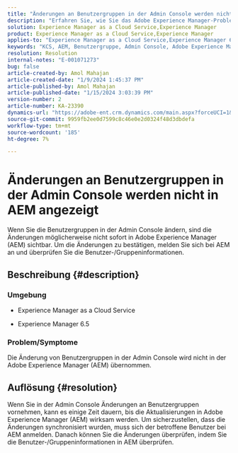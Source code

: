 ```yaml
---
title: "Änderungen an Benutzergruppen in der Admin Console werden nicht in AEM angezeigt."
description: "Erfahren Sie, wie Sie das Adobe Experience Manager-Problem beheben können, bei dem die Benutzergruppenänderungen in der Admin Console nicht in AEM übernommen werden. Überprüfen Sie die Benutzer-/Gruppeninformationen."
solution: Experience Manager as a Cloud Service,Experience Manager
product: Experience Manager as a Cloud Service,Experience Manager
applies-to: "Experience Manager as a Cloud Service,Experience Manager 6.5"
keywords: "KCS, AEM, Benutzergruppe, Admin Console, Adobe Experience Manager, AEM 6.5"
resolution: Resolution
internal-notes: "E-001071273"
bug: false
article-created-by: Amol Mahajan
article-created-date: "1/9/2024 1:45:37 PM"
article-published-by: Amol Mahajan
article-published-date: "1/15/2024 3:03:39 PM"
version-number: 2
article-number: KA-23390
dynamics-url: "https://adobe-ent.crm.dynamics.com/main.aspx?forceUCI=1&pagetype=entityrecord&etn=knowledgearticle&id=f4520c5a-f5ae-ee11-a569-6045bd006268"
source-git-commit: 9959fb2ee0d7599c8c46e0e2d0324f48d3dbdefa
workflow-type: tm+mt
source-wordcount: '185'
ht-degree: 7%

---
```


# Änderungen an Benutzergruppen in der Admin Console werden nicht in AEM angezeigt


Wenn Sie die Benutzergruppen in der Admin Console ändern, sind die Änderungen möglicherweise nicht sofort in Adobe Experience Manager (AEM) sichtbar. Um die Änderungen zu bestätigen, melden Sie sich bei AEM an und überprüfen Sie die Benutzer-/Gruppeninformationen.

## Beschreibung {#description}


### <b>Umgebung</b>

- Experience Manager as a Cloud Service


- Experience Manager 6.5




### <b>Problem/Symptome</b>

Die Änderung von Benutzergruppen in der Admin Console wird nicht in der Adobe Experience Manager (AEM) übernommen.


## Auflösung {#resolution}


Wenn Sie in der Admin Console Änderungen an Benutzergruppen vornehmen, kann es einige Zeit dauern, bis die Aktualisierungen in Adobe Experience Manager (AEM) wirksam werden. Um sicherzustellen, dass die Änderungen synchronisiert wurden, muss sich der betroffene Benutzer bei AEM anmelden. Danach können Sie die Änderungen überprüfen, indem Sie die Benutzer-/Gruppeninformationen in AEM überprüfen.
